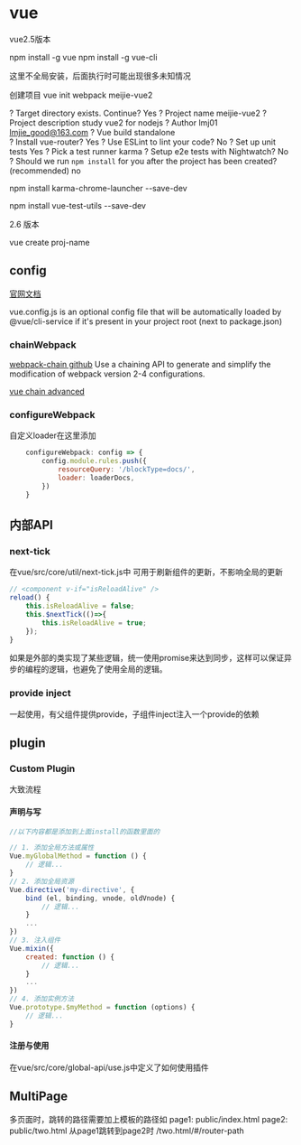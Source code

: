 # vue

vue2.5版本

npm install -g vue
npm install -g vue-cli

这里不全局安装，后面执行时可能出现很多未知情况

创建项目
vue init webpack meijie-vue2

? Target directory exists. Continue? Yes
? Project name meijie-vue2
? Project description study vue2 for nodejs
? Author lmj01 <lmjie_good@163.com>
? Vue build standalone      
? Install vue-router? Yes
? Use ESLint to lint your code? No
? Set up unit tests Yes
? Pick a test runner karma
? Setup e2e tests with Nightwatch? No
? Should we run `npm install` for you after the project has been created? (recommended) no

npm install karma-chrome-launcher --save-dev

npm install vue-test-utils --save-dev

2.6 版本

vue create proj-name

## config

[官网文档](https://cli.vuejs.org/config/)

vue.config.js is an optional config file that will be automatically loaded by @vue/cli-service if it's present in your project root (next to package.json)

### chainWebpack

[webpack-chain github](https://github.com/neutrinojs/webpack-chain)
Use a chaining API to generate and simplify the modification of webpack version 2-4 configurations.

[vue chain advanced](https://cli.vuejs.org/guide/webpack.html#chaining-advanced)

### configureWebpack

自定义loader在这里添加
```javascript
    configureWebpack: config => {
        config.module.rules.push({
            resourceQuery: '/blockType=docs/',
            loader: loaderDocs,
        })
    }
```

## 内部API

### next-tick

在vue/src/core/util/next-tick.js中
可用于刷新组件的更新，不影响全局的更新
```javascript
// <component v-if="isReloadAlive" />
reload() {
    this.isReloadAlive = false;
    this.$nextTick(()=>{
        this.isReloadAlive = true;
    });
}
```

如果是外部的类实现了某些逻辑，统一使用promise来达到同步，这样可以保证异步的编程的逻辑，也避免了使用全局的逻辑。


### provide inject

一起使用，有父组件提供provide，子组件inject注入一个provide的依赖

## plugin

### Custom Plugin
大致流程

#### 声明与写

```javascript
//以下内容都是添加到上面install的函数里面的

// 1. 添加全局方法或属性
Vue.myGlobalMethod = function () {
    // 逻辑...
}
// 2. 添加全局资源
Vue.directive('my-directive', {
    bind (el, binding, vnode, oldVnode) {
        // 逻辑...
    }
    ...
})
// 3. 注入组件
Vue.mixin({
    created: function () {
        // 逻辑...
    }
    ...
})
// 4. 添加实例方法
Vue.prototype.$myMethod = function (options) {
    // 逻辑...
}
```

#### 注册与使用 
在vue/src/core/global-api/use.js中定义了如何使用插件


## MultiPage

多页面时，跳转的路径需要加上模板的路径如
page1: public/index.html
page2: public/two.html
从page1跳转到page2时 /two.html/#/router-path
